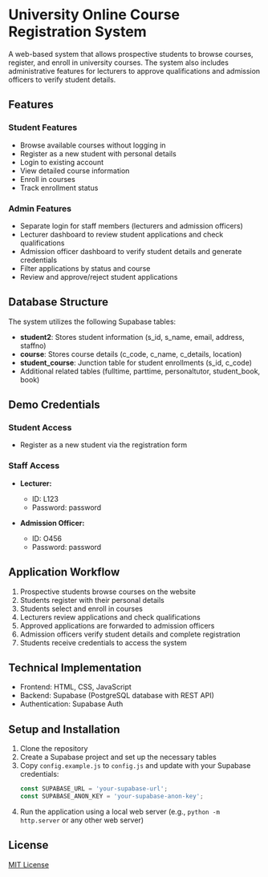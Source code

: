 # University Online Course Registration System

A web-based system that allows prospective students to browse courses, register, and enroll in university courses. The system also includes administrative features for lecturers to approve qualifications and admission officers to verify student details.

## Features

### Student Features
- Browse available courses without logging in
- Register as a new student with personal details
- Login to existing account
- View detailed course information
- Enroll in courses
- Track enrollment status

### Admin Features
- Separate login for staff members (lecturers and admission officers)
- Lecturer dashboard to review student applications and check qualifications
- Admission officer dashboard to verify student details and generate credentials
- Filter applications by status and course
- Review and approve/reject student applications

## Database Structure

The system utilizes the following Supabase tables:

- **student2**: Stores student information (s_id, s_name, email, address, staffno)
- **course**: Stores course details (c_code, c_name, c_details, location)
- **student_course**: Junction table for student enrollments (s_id, c_code)
- Additional related tables (fulltime, parttime, personaltutor, student_book, book)

## Demo Credentials

### Student Access
- Register as a new student via the registration form

### Staff Access
- **Lecturer:** 
  - ID: L123
  - Password: password
  
- **Admission Officer:**
  - ID: O456
  - Password: password

## Application Workflow

1. Prospective students browse courses on the website
2. Students register with their personal details
3. Students select and enroll in courses
4. Lecturers review applications and check qualifications
5. Approved applications are forwarded to admission officers
6. Admission officers verify student details and complete registration
7. Students receive credentials to access the system

## Technical Implementation

- Frontend: HTML, CSS, JavaScript
- Backend: Supabase (PostgreSQL database with REST API)
- Authentication: Supabase Auth

## Setup and Installation

1. Clone the repository
2. Create a Supabase project and set up the necessary tables
3. Copy `config.example.js` to `config.js` and update with your Supabase credentials:
   ```javascript
   const SUPABASE_URL = 'your-supabase-url';
   const SUPABASE_ANON_KEY = 'your-supabase-anon-key';
   ```
4. Run the application using a local web server (e.g., `python -m http.server` or any other web server)

## License

[MIT License](LICENSE) 